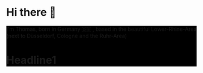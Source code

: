 # Hi there 👋


<div style="background-color: #000000">
<p>I'm Thomas, born in Germany 🇩🇪 , based in the beautiful Lower-Rhine-Area (next to Düsseldorf, Cologne and the Ruhr-Area)</p>
    <h1>Headline1</h1>
</div>